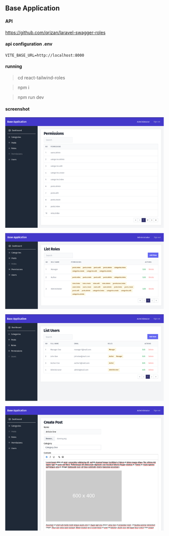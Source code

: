 ## Base Application

#### API

https://github.com/qrizan/laravel-swagger-roles

#### api configuration .env
```
VITE_BASE_URL=http://localhost:8000
```

#### running

> cd react-tailwind-roles

> npm i

> npm run dev

#### screenshot

![permissions](screenshots/permissions.png)

![list-roles](screenshots/list-roles.png)

![list-users](screenshots/list-users.png)

![create-post](screenshots/create-post.png)